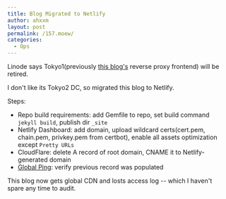 ```yaml
---
title: Blog Migrated to Netlify
author: ahxxm
layout: post
permalink: /157.moew/
categories:
  - Ops
---
```


Linode says Tokyo1(previously [this blog's](http://ahxxm.github.io) reverse proxy frontend) will be retired.

I don't like its Tokyo2 DC, so migrated this blog to Netlify.

Steps:

- Repo build requirements: add Gemfile to repo, set build command `jekyll build`, publish dir `_site`
- Netlify Dashboard: add domain, upload wildcard certs(cert.pem, chain.pem, privkey.pem from certbot), enable all assets optimization except `Pretty URLs`
- CloudFlare: delete A record of root domain, CNAME it to Netlify-generated domain
- [Global Ping](http://ping.chinaz.com/): verify previous record was populated

This blog now gets global CDN and losts access log -- which I haven't spare any time to audit.
